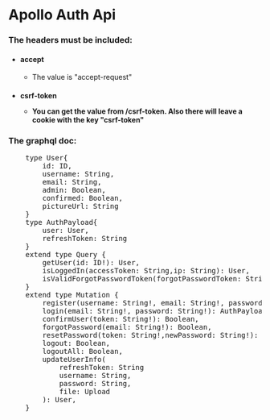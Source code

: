 <h1>Apollo Auth Api</h1>

<h3>The headers must be included:</h3>
<ul>
    <li>
        <h4>accept</h4>
        <ul>
            <li>The value is "accept-request"</li>
        </ul>
    </li>
    <li>
        <h4>csrf-token</div>
        <ul>
            <li>You can get the value from /csrf-token. Also there will leave a cookie with the key "csrf-token"</li>
        </ul>
    </li>
</ul>

<h3>The graphql doc:</h3>

<pre>
    type User{
        id: ID,
        username: String,
        email: String,
        admin: Boolean,
        confirmed: Boolean,
        pictureUrl: String
    }
    type AuthPayload{
        user: User,
        refreshToken: String
    }
    extend type Query {
        getUser(id: ID!): User,
        isLoggedIn(accessToken: String,ip: String): User,
        isValidForgotPasswordToken(forgotPasswordToken: String!): Boolean,
    }
    extend type Mutation {
        register(username: String!, email: String!, password: String!): Boolean,
        login(email: String!, password: String!): AuthPayload,
        confirmUser(token: String!): Boolean,
        forgotPassword(email: String!): Boolean,
        resetPassword(token: String!,newPassword: String!): Boolean,
        logout: Boolean,
        logoutAll: Boolean,
        updateUserInfo(
            refreshToken: String
            username: String,
            password: String,
            file: Upload
        ): User,
    } 
</pre>
